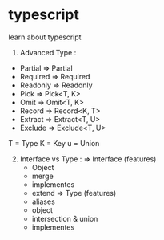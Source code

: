 # typescript
learn about typescript

1. Advanced Type :
- Partial   =>  Partial<T>
- Required  =>  Required<T>
- Readonly  =>  Readonly<T>
- Pick      =>  Pick<T, K>
- Omit      =>  Omit<T, K>
- Record    =>  Record<K, T>
- Extract   =>  Extract<T, U> 
- Exclude   =>  Exclude<T, U>

T = Type
K = Key
u = Union


2. Interface vs Type :
=> Interface (features)
   - Object
   - merge
   - implementes
   - extend
=> Type (features)
   - aliases
   - object
   - intersection & union
   - implementes